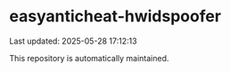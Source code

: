 # easyanticheat-hwidspoofer

Last updated: 2025-05-28 17:12:13

This repository is automatically maintained.
